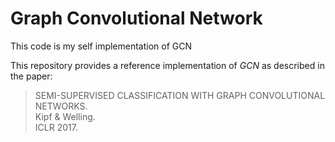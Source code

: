 # Graph Convolutional Network

This code is my self implementation of GCN

This repository provides a reference implementation of *GCN* as described in the paper:<br>
> SEMI-SUPERVISED CLASSIFICATION WITH GRAPH CONVOLUTIONAL NETWORKS.<br>
> Kipf & Welling.<br>
> ICLR 2017.<br>


